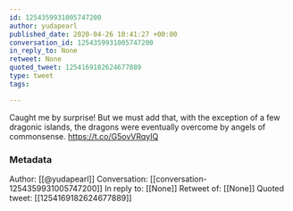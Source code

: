 ```yaml
---
id: 1254359931005747200
author: yudapearl
published_date: 2020-04-26 10:41:27 +00:00
conversation_id: 1254359931005747200
in_reply_to: None
retweet: None
quoted_tweet: 1254169182624677889
type: tweet
tags:

---
```


Caught me by surprise! But we must add that, with the exception of a few dragonic islands, the dragons were eventually overcome by angels of commonsense. https://t.co/G5ovVRqyIQ

### Metadata

Author: [[@yudapearl]]
Conversation: [[conversation-1254359931005747200]]
In reply to: [[None]]
Retweet of: [[None]]
Quoted tweet: [[1254169182624677889]]
